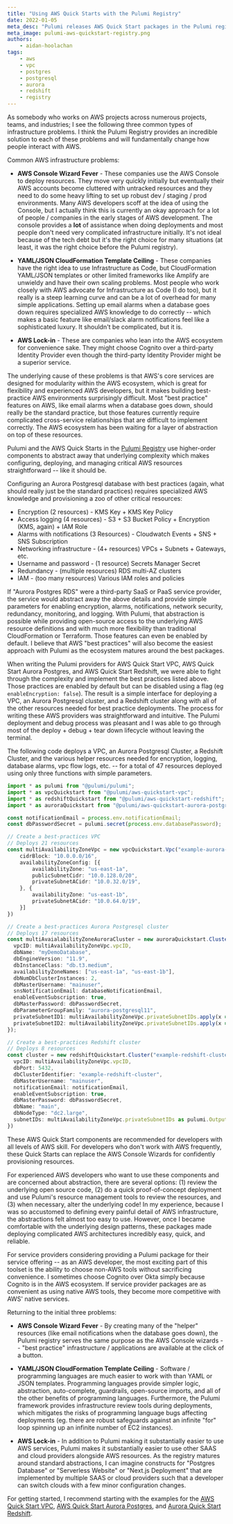 ```yaml
---
title: "Using AWS Quick Starts with the Pulumi Registry"
date: 2022-01-05
meta_desc: "Pulumi releases AWS Quick Start packages in the Pulumi registry"
meta_image: pulumi-aws-quickstart-registry.png
authors:
    - aidan-hoolachan
tags:
    - aws
    - vpc
    - postgres
    - postgresql
    - aurora
    - redshift
    - registry
---
```


As somebody who works on AWS projects across numerous projects, teams, and industries; I see the following three common types of infrastructure problems. I think the Pulumi Registry provides an incredible solution to each of these problems and will fundamentally change how people interact with AWS.

<!--more-->

Common AWS infrastructure problems:

- **AWS Console Wizard Fever** - These companies use the AWS Console to deploy resources. They move very quickly initially but eventually their AWS accounts become cluttered with untracked resources and they need to do some heavy lifting to set up robust dev / staging / prod environments. Many AWS developers scoff at the idea of using the Console, but I actually think this is currently an okay approach for a lot of people / companies in the early stages of AWS development. The console provides a **lot** of assistance when doing deployments and most people don't need very complicated infrastructure initially. It's not ideal because of the tech debt but it's the right choice for many situations (at least, it was the right choice before the Pulumi registry).

- **YAML/JSON CloudFormation Template Ceiling** - These companies have the right idea to use Infrastructure as Code, but CloudFormation YAML/JSON templates or other limited frameworks like Amplify are unwieldy and have their own scaling problems. Most people who work closely with AWS advocate for Infrastructure as Code (I do too), but it really is a steep learning curve and can be a lot of overhead for many simple applications. Setting up email alarms when a database goes down requires specialized AWS knowledge to do correctly -- which makes a basic feature like email/slack alarm notifications feel like a sophisticated luxury. It shouldn't be complicated, but it is.

- **AWS Lock-in** - These are companies who lean into the AWS ecosystem for convenience sake. They might choose Cognito over a third-party Identity Provider even though the third-party Identity Provider might be a superior service.

The underlying cause of these problems is that AWS's core services are designed for modularity within the AWS ecosystem, which is great for flexibility and experienced AWS developers, but it makes building best-practice AWS environments surprisingly difficult. Most "best practice" features on AWS, like email alarms when a database goes down, should really be the standard practice, but those features currently require complicated cross-service relationships that are difficult to implement correctly. The AWS ecosystem has been waiting for a layer of abstraction on top of these resources.

Pulumi and the AWS Quick Starts in the [Pulumi Registry](/registry/) use higher-order components to abstract away that underlying complexity which makes configuring, deploying, and managing critical AWS resources straightforward -- like it should be.

Configuring an Aurora Postgresql database with best practices (again, what should really just be the standard practices) requires specialized AWS knowledge and provisioning a zoo of other critical resources:

- Encryption (2 resources) - KMS Key + KMS Key Policy
- Access logging (4 resources) - S3 + S3 Bucket Policy + Encryption (KMS, again) + IAM Role
- Alarms with notifications (3 Resources) - Cloudwatch Events + SNS + SNS Subscription
- Networking infrastructure - (4+ resources) VPCs + Subnets + Gateways, etc.
- Username and password - (1 resource) Secrets Manager Secret
- Redundancy - (multiple resources) RDS multi-AZ clusters
- IAM - (too many resources) Various IAM roles and policies

If "Aurora Postgres RDS" were a third-party SaaS or PaaS service provider, the service would abstract away the above details and provide simple parameters for enabling encryption, alarms, notifications, network security, redundancy, monitoring, and logging. With Pulumi, that abstraction is possible while providing open-source access to the underlying AWS resource definitions and with much more flexibility than traditional CloudFormation or Terraform. Those features can even be enabled by default. I believe that AWS "best practices" will also become the easiest approach with Pulumi as the ecosystem matures around the best packages.

When writing the Pulumi providers for AWS Quick Start VPC, AWS Quick Start Aurora Postgres, and AWS Quick Start Redshift, we were able to fight through the complexity and implement the best practices listed above. Those practices are enabled by default but can be disabled using a flag (eg `enableEncryption: false`). The result is a simple interface for deploying a VPC, an Aurora Postgresql cluster, and a Redshift cluster along with all of the other resources needed for best practice deployments. The process for writing these AWS providers was straightforward and intuitive. The Pulumi deployment and debug process was pleasant and I was able to go through most of the deploy + debug + tear down lifecycle without leaving the terminal.

The following code deploys a VPC, an Aurora Postgresql Cluster, a Redshift Cluster, and the various helper resources needed for encryption, logging, database alarms, vpc flow logs, etc. -- for a total of 47 resources deployed using only three functions with simple parameters.

```typescript
import * as pulumi from "@pulumi/pulumi";
import * as vpcQuickstart from "@pulumi/aws-quickstart-vpc";
import * as redshiftQuickstart from "@pulumi/aws-quickstart-redshift";
import * as auroraQuickstart from "@pulumi/aws-quickstart-aurora-postgres";

const notificationEmail = process.env.notificationEmail;
const dbPasswordSecret = pulumi.secret(process.env.databasePassword);

// Create a best-practices VPC
// Deploys 21 resources
const multiAvailabilityZoneVpc = new vpcQuickstart.Vpc("example-aurora-vpc", {
    cidrBlock: "10.0.0.0/16",
    availabilityZoneConfig: [{
        availabilityZone: "us-east-1a",
        publicSubnetCidr: "10.0.128.0/20",
        privateSubnetACidr: "10.0.32.0/19",
    }, {
        availabilityZone: "us-east-1b",
        privateSubnetACidr: "10.0.64.0/19",
    }]
})

// Create a best-practices Aurora Postgresql cluster
// Deploys 17 resources
const multiAvaialabilityZoneAuroraCluster = new auroraQuickstart.Cluster("example-aurora-cluster", {
  vpcID: multiAvailabilityZoneVpc.vpcID,
  dbName: "myDemoDatabase",
  dbEngineVersion: "11.9",
  dbInstanceClass: "db.t3.medium",
  availabilityZoneNames: ["us-east-1a", "us-east-1b"],
  dbNumDbClusterInstances: 2,
  dbMasterUsername: "mainuser",
  snsNotificationEmail: databaseNotificationEmail,
  enableEventSubscription: true,
  dbMasterPassword: dbPasswordSecret,
  dbParameterGroupFamily: "aurora-postgresql11",
  privateSubnetID1: multiAvailabilityZoneVpc.privateSubnetIDs.apply(x => x![0]),
  privateSubnetID2: multiAvailabilityZoneVpc.privateSubnetIDs.apply(x => x![1]),
});

// Create a best-practices Redshift cluster
// Deploys 8 resources
const cluster = new redshiftQuickstart.Cluster("example-redshift-cluster", {
  vpcID: multiAvailabilityZoneVpc.vpcID,
  dbPort: 5432,
  dbClusterIdentifier: "example-redshift-cluster",
  dbMasterUsername: "mainuser",
  notificationEmail: notificationEmail,
  enableEventSubscription: true,
  dbMasterPassword: dbPasswordSecret,
  dbName: "main",
  dbNodeType: "dc2.large",
  subnetIDs: multiAvailabilityZoneVpc.privateSubnetIDs as pulumi.Output<string[]>
})

```

These AWS Quick Start components are recommended for developers with all levels of AWS skill. For developers who don't work with AWS frequently, these Quick Starts can replace the AWS Console Wizards for confidently provisioning resources.

For experienced AWS developers who want to use these components and are concerned about abstraction, there are several options: (1) review the underlying open source code, (2) do a quick proof-of-concept deployment and use Pulumi's resource management tools to review the resources, and (3) when necessary, alter the underlying code! In my experience, because I was so accustomed to defining every painful detail of AWS infrastructure, the abstractions felt almost too easy to use. However, once I became comfortable with the underlying design patterns, these packages made deploying complicated AWS architectures incredibly easy, quick, and reliable.

For service providers considering providing a Pulumi package for their service offering -- as an AWS developer, the most exciting part of this toolset is the ability to choose non-AWS tools without sacrificing convenience. I sometimes choose Cognito over Okta simply because Cognito is in the AWS ecosystem. If service provider packages are as convenient as using native AWS tools, they become more competitive with AWS' native services.

Returning to the initial three problems:

- **AWS Console Wizard Fever** - By creating many of the "helper" resources (like email notifications when the database goes down), the Pulumi registry serves the same purpose as the AWS Console wizards -- "best practice" infrastructure / applications are available at the click of a button.

- **YAML/JSON CloudFormation Template Ceiling** - Software / programming languages are much easier to work with than YAML or JSON templates. Programming languages provide simpler logic, abstraction, auto-complete, guardrails, open-source imports, and all of the other benefits of programming languages. Furthermore, the Pulumi framework provides infrastructure review tools during deployments, which mitigates the risks of programming language bugs affecting deployments (eg. there are robust safeguards against an infinite "for" loop spinning up an infinite number of EC2 instances).

- **AWS Lock-in** - In addition to Pulumi making it substantially easier to use AWS services, Pulumi makes it substantially easier to use other SAAS and cloud providers alongside AWS resources. As the registry matures around standard abstractions, I can imagine constructs for "Postgres Database" or "Serverless Website" or "Next.js Deployment" that are implemented by multiple SAAS or cloud providers such that a developer can switch clouds with a few minor configuration changes.

For getting started, I recommend starting with the examples for the [AWS Quick Start VPC](https://github.com/pulumi/pulumi-aws-quickstart-vpc/tree/main/examples), [AWS Quick Start Aurora Postgres](https://github.com/pulumi/pulumi-aws-quickstart-aurora-postgres/tree/master/examples), and [Aurora Quick Start Redshift](https://github.com/pulumi/pulumi-aws-quickstart-redshift/tree/main/examples).
